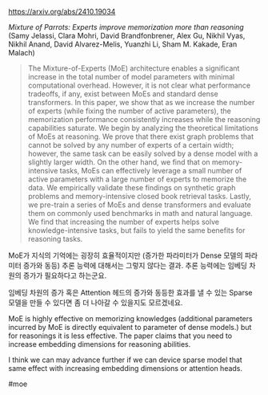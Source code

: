 https://arxiv.org/abs/2410.19034

*Mixture of Parrots: Experts improve memorization more than reasoning* (Samy Jelassi, Clara Mohri, David Brandfonbrener, Alex Gu, Nikhil Vyas, Nikhil Anand, David Alvarez-Melis, Yuanzhi Li, Sham M. Kakade, Eran Malach)

> The Mixture-of-Experts (MoE) architecture enables a significant increase in the total number of model parameters with minimal computational overhead. However, it is not clear what performance tradeoffs, if any, exist between MoEs and standard dense transformers. In this paper, we show that as we increase the number of experts (while fixing the number of active parameters), the memorization performance consistently increases while the reasoning capabilities saturate. We begin by analyzing the theoretical limitations of MoEs at reasoning. We prove that there exist graph problems that cannot be solved by any number of experts of a certain width; however, the same task can be easily solved by a dense model with a slightly larger width. On the other hand, we find that on memory-intensive tasks, MoEs can effectively leverage a small number of active parameters with a large number of experts to memorize the data. We empirically validate these findings on synthetic graph problems and memory-intensive closed book retrieval tasks. Lastly, we pre-train a series of MoEs and dense transformers and evaluate them on commonly used benchmarks in math and natural language. We find that increasing the number of experts helps solve knowledge-intensive tasks, but fails to yield the same benefits for reasoning tasks.

MoE가 지식의 기억에는 굉장히 효율적이지만 (증가한 파라미터가 Dense 모델의 파라미터 증가와 동등) 추론 능력에 대해서는 그렇지 않다는 결과. 추론 능력에는 임베딩 차원의 증가가 필요하다고 하는군요.

임베딩 차원의 증가 혹은 Attention 헤드의 증가와 동등한 효과를 낼 수 있는 Sparse 모델을 만들 수 있다면 좀 더 나아갈 수 있을지도 모르겠네요.

<english>
MoE is highly effective on memorizing knowledges (additional parameters incurred by MoE is directly equivalent to parameter of dense models.) but for reasonings it is less effective. The paper claims that you need to increase embedding dimensions for reasoning abilities.

I think we can may advance further if we can device sparse model that same effect with increasing embedding dimensions or attention heads.
</english>

#moe 